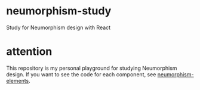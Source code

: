 # neumorphism-study

Study for Neumorphism design with React

# attention

This repository is my personal playground for studying Neumorphism design. If you want to see the code for each component, see [neumorphism-elements](https://github.com/saji-ryu/neumorphism-elements).
